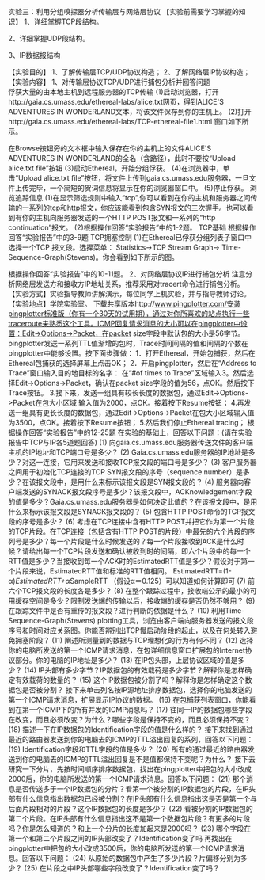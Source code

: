 实验三：利用分组嗅探器分析传输层与网络层协议
【实验前需要学习掌握的知识】
1、详细掌握TCP段结构。
 
2、详细掌握UDP段结构。
 
3、IP数据报结构
 
【实验目的】
1、了解传输层TCP/UDP协议构造；
2、了解网络层IP协议构造；
【实验内容】
1、对传输层协议TCP/UDP进行捕包分析并回答问题  
俘获大量的由本地主机到远程服务器的TCP传输
(1)启动浏览器，打开http://gaia.cs.umass.edu/ethereal-labs/alice.txt网页，得到ALICE'S ADVENTURES IN WONDERLAND文本，将该文件保存到你的主机上。
(2)打开http://gaia.cs.umass.edu/ethereal-labs/TCP-ethereal-file1.html
窗口如下所示。
 
在Browse按钮旁的文本框中输入保存在你的主机上的文件ALICE'S ADVENTURES IN WONDERLAND的全名（含路径），此时不要按“Upload alice.txt file”按钮
(3)启动Ethereal，开始分组俘获。
(4)在浏览器中，单击“Upload alice.txt file”按钮，将文件上传到gaia.cs.umass.edu服务器，一旦文件上传完毕，一个简短的贺词信息将显示在你的浏览器窗口中。
(5)停止俘获。
浏览追踪信息
(1)在显示筛选规则中输入“tcp”,你可以看到在你的主机和服务器之间传输的一系列的tcp和http报文，你应该能看到包含SYN报文的三次握手。也可以看到有你的主机向服务器发送的一个HTTP POST报文和一系列的“http continuation”报文。
(2)根据操作回答“实验报告”中的1-2题。
TCP基础
根据操作回答“实验报告”中的3-9题
TCP拥塞控制
(1)在Ethereal已俘获分组列表子窗口中选择一个TCP 报文段。选择菜单： Statistics->TCP Stream Graph-> Time-Sequence-Graph(Stevens)。你会看到如下所示的图。
 
根据操作回答“实验报告”中的10-11题。
2、对网络层协议IP进行捕包分析
注意分析网络层发送方和接收方IP地址关系，推荐采用对tracert命令进行捕包分析。
【实验方式】实验指导教师讲解演示，每位同学上机实验，并与指导教师讨论。
【实验地点】学院实验室。
下载共享版本http://www.pingplotter.com/安装pingplotter标准版（你有一个30天的试用期），通过对你所喜欢的站点执行一些traceroute来熟悉这个工具。ICMP回复请求消息的大小可以在pingplotter中设置：Edit->Options->Packet，在packet size字段中默认包的大小是56字节。pingplotter发送一系列TTL值渐增的包时，Trace时间间隔的值和间隔的个数在pingplotter中能够设置。按下面步骤做：
1．打开Ethereal，开始包捕获，然后在Ethereal包捕获的选择屏幕上点击OK；
2．开启pingplotter，然后在“Address to Trace”窗口输入目的地目标的名字：
在“#of times to Trace”区域输入3。然后选择Edit->Options->Packet，确认在packet size字段的值为56，点OK。然后按下Trace按钮。
3.接下来，发送一组具有较长长度的数据包，通过Edit->Options->Packet在包大小区域
输入值为2000，点OK。接着按下Resume按钮；
4.再发送一组具有更长长度的数据包，通过Edit->Options->Packet在包大小区域输入值
为3500，点OK。接着按下Resume按钮；
5.然后我们停止Ethereal tracing；
根据操作回答“实验报告”中的12-25题
在实验的基础上，回答以下问题：(请在实验报告中TCP与IP各5道题回答)
(1)	向gaia.cs.umass.edu服务器传送文件的客户端主机的IP地址和TCP端口号是多少？
(2)	Gaia.cs.umass.edu服务器的IP地址是多少？对这一连接，它用来发送和接收TCP报文段的端口号是多少？
(3)	客户服务器之间用于初始化TCP连接的TCP SYN报文段的序号（sequence number）是多少？在该报文段中，是用什么来标示该报文段是SYN报文段的？
(4)	服务器向客户端发送的SYNACK报文段序号是多少？该报文段中，ACKnowledgement字段的值是多少？Gaia.cs.umass.edu服务器是如何决定此值的？在该报文段中，是用什么来标示该报文段是SYNACK报文段的？
(5)	包含HTTP POST命令的TCP报文段的序号是多少？
(6)	考虑在TCP连接中含有HTTP POST并把它作为第一个片段的TCP片段。在TCP连接（包括含有HTTP POST的片段）中最先的六个片段的序列号是多少？每一个片段是什么时候发送的？每一个片段接收到ACK是什么时候？请给出每一个TCP片段发送和确认被收到时的间隔，即六个片段中的每一个RTT值是多少？当接收到每一个ACK时的EstimatedRTT值是多少？假设对于第一个片段来说，EstimatedRTT值和标准的RTT值相同。
EstimatedRTT=(1-α)*EstimatedRTT+α*SampleRTT （假设α＝0.125）可以知道如何计算即可
(7)	前六个TCP报文段的长度各是多少？
(8)	在整个跟踪过程中，接收端公示的最小的可用缓存空间是多少？限制发送端的传输以后，接收端的缓存是否仍然不够用？
(9)	在跟踪文件中是否有重传的报文段？进行判断的依据是什么？
(10)	利用Time-Sequence-Graph(Stevens) plotting工具，浏览由客户端向服务器发送的报文段序号和时间对应关系图。你能否辨别出TCP慢启动阶段的起止，以及在何处转入避免拥塞阶段？
(11)	阐述所测量到的数据与TCP理想化的行为有何不同？
(12)	选择你的电脑所发送的第一个ICMP请求消息，在包详细信息窗口扩展包的Internet协议部分。你的电脑的IP地址是多少？
(13)	在IP包头部，上层协议区域的值是多少？
(14)	IP头部有多少字节？IP数据包的有效载荷是多少字节？解释你是怎样确定有效载荷的数量的？
(15)	这个IP数据包被分割了吗？解释你是怎样确定这个数据包是否被分割？
接下来单击列名按IP源地址排序数据包，选择你的电脑发送的第一个ICMP请求消息，扩展显示IP协议的数据。
(16)	在包捕获列表窗口，你能看到在第一个ICMP下的所有并发的ICMP消息吗？
(17)	往同一IP的数据包哪些字段在改变，而且必须改变？为什么？哪些字段是保持不变的，而且必须保持不变？
(18)	描述一下在IP数据包的Identification字段的值是什么样的？
接下来找到通过最近的路由器发送到你的电脑去的ICMP的TTL溢出回复的系列，回答以下问题：
(19)	Identification字段和TTL字段的值是多少？
(20)	所有的通过最近的路由器发送到你的电脑去的ICMP的TTL溢出回复是不是值都保持不变呢？为什么？
接下去研究一下分片，先按时间顺序排序数据包，找出在pingplotter中把包的大小改成2000后，你的电脑所发送的第一个ICMP请求消息。回答以下问题：
(21)	那个消息是否传送多于一个IP数据包的分片？看第一个被分割的IP数据包的片段，在IP头部有什么信息指出数据包已经被分割？在IP头部有什么信息指出这是否是第一个与后面片段相对的片段？这个IP数据包的长度是多少？
(22)	看被分割的IP数据包的第二个片段。在IP头部有什么信息指出这不是第一个数据包片段？有更多的片段吗？你是怎么知道的？和上一个分片的长度加起来是2000吗？
(23)	哪个字段在第一个和第二个片段之间的IP头部改变了？Identification变了吗
再找出在pingplotter中把包的大小改成3500后，你的电脑所发送的第一个ICMP请求消息。回答以下问题：
(24)	从原始的数据包中产生了多少片段？片偏移分别为多少？
(25)	在片段之中IP头部哪些字段改变了？Identification变了吗？

